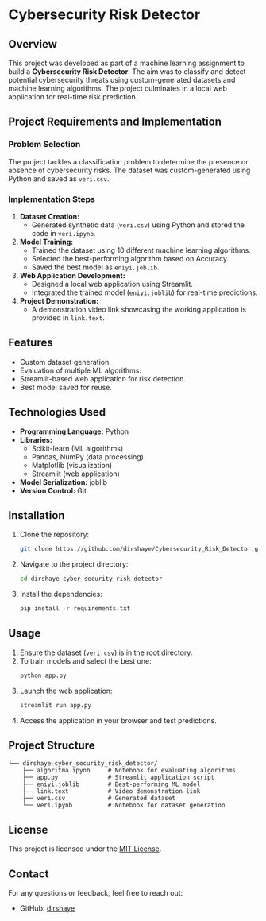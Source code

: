# Cybersecurity Risk Detector

## Overview
This project was developed as part of a machine learning assignment to build a **Cybersecurity Risk Detector**. The aim was to classify and detect potential cybersecurity threats using custom-generated datasets and machine learning algorithms. The project culminates in a local web application for real-time risk prediction.

## Project Requirements and Implementation
### Problem Selection
The project tackles a classification problem to determine the presence or absence of cybersecurity risks. The dataset was custom-generated using Python and saved as `veri.csv`.

### Implementation Steps
1. **Dataset Creation:**
   - Generated synthetic data (`veri.csv`) using Python and stored the code in `veri.ipynb`.
2. **Model Training:**
   - Trained the dataset using 10 different machine learning algorithms.
   - Selected the best-performing algorithm based on Accuracy.
   - Saved the best model as `eniyi.joblib`.
3. **Web Application Development:**
   - Designed a local web application using Streamlit.
   - Integrated the trained model (`eniyi.joblib`) for real-time predictions.
4. **Project Demonstration:**
   - A demonstration video link showcasing the working application is provided in `link.text`.

## Features
- Custom dataset generation.
- Evaluation of multiple ML algorithms.
- Streamlit-based web application for risk detection.
- Best model saved for reuse.

## Technologies Used
- **Programming Language:** Python
- **Libraries:**
  - Scikit-learn (ML algorithms)
  - Pandas, NumPy (data processing)
  - Matplotlib (visualization)
  - Streamlit (web application)
- **Model Serialization:** joblib
- **Version Control:** Git

## Installation
1. Clone the repository:
   ```bash
   git clone https://github.com/dirshaye/Cybersecurity_Risk_Detector.git
   ```
2. Navigate to the project directory:
   ```bash
   cd dirshaye-cyber_security_risk_detector
   ```
3. Install the dependencies:
   ```bash
   pip install -r requirements.txt
   ```

## Usage
1. Ensure the dataset (`veri.csv`) is in the root directory.
2. To train models and select the best one:
   ```bash
   python app.py
   ```
3. Launch the web application:
   ```bash
   streamlit run app.py
   ```
4. Access the application in your browser and test predictions.

## Project Structure
```
└── dirshaye-cyber_security_risk_detector/
    ├── algoritma.ipynb     # Notebook for evaluating algorithms
    ├── app.py              # Streamlit application script
    ├── eniyi.joblib        # Best-performing ML model
    ├── link.text           # Video demonstration link
    ├── veri.csv            # Generated dataset
    └── veri.ipynb          # Notebook for dataset generation
```

## License
This project is licensed under the [MIT License](LICENSE).

## Contact
For any questions or feedback, feel free to reach out:
- GitHub: [dirshaye](https://github.com/dirshaye)
